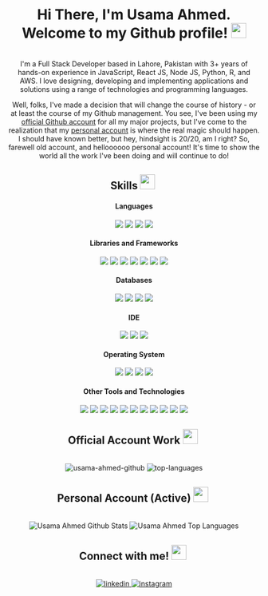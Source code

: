 <div align="center">
<h1> Hi There, I'm Usama Ahmed. Welcome to my Github profile! <img src="https://github.com/abdoachhoubi/abdoachhoubi/blob/main/gifs/Hi.gif" width="30"></h1>
</br>
I'm a Full Stack Developer based in Lahore, Pakistan with 3+ years of hands-on experience in JavaScript, React JS, Node JS, Python, R, and AWS. I love designing, developing and implementing applications and solutions using a range of technologies and programming languages.
<br />

Well, folks, I've made a decision that will change the course of history - or at least the course of my Github management. You see, I've been using my <a href="https://github.com/usamaahmed97">official Github account</a> for all my major projects, but I've come to the realization that my <a href="https://github.com/usamahmed97">personal account</a> is where the real magic should happen. I should have known better, but hey, hindsight is 20/20, am I right? So, farewell old account, and helloooooo personal account! It's time to show the world all the work I've been doing and will continue to do!

<div>

## Skills <img src="https://media.giphy.com/media/iY8CRBdQXODJSCERIr/giphy.gif" width="30px">&nbsp;

  <h4> Languages </h4>
<span>
  <img src="https://img.shields.io/badge/JavaScript-F7DF1E?style=for-the-badge&logo=javascript&logoColor=black">
  <img src="https://img.shields.io/badge/HTML5-E34F26?style=for-the-badge&logo=html5&logoColor=white">
  <img src="https://img.shields.io/badge/CSS3-1572B6?style=for-the-badge&logo=css3&logoColor=white">
  <img src="https://img.shields.io/badge/Python-F7DF1E?style=for-the-badge&logo=python&logoColor=black">
</span>

<h4> Libraries and Frameworks </h4>
<span>
  <img src="https://img.shields.io/badge/React-20232A?style=for-the-badge&logo=react&logoColor=61DAFB">
  <img src="https://img.shields.io/badge/Node-A020F0?style=for-the-badge&logo=javascript&logoColor=blue">
  <img src="https://img.shields.io/badge/Yarn-2C8EBB?style=for-the-badge&logo=yarn&logoColor=white">
  <img src="https://img.shields.io/badge/Tailwind-87CEEB?style=for-the-badge&logo=tailwind&logoColor=black">
  <img src="https://img.shields.io/badge/AntDesign-90EE90?style=for-the-badge&logo=antdesign&logoColor=red">
    <img src="https://img.shields.io/badge/MaterialUI-FFCCCB?style=for-the-badge&logo=materialui&logoColor=black">
  <img src="https://img.shields.io/badge/Bootstrap-563D7C?style=for-the-badge&logo=bootstrap&logoColor=white">
</span>

<h4> Databases </h4>
<span>
  <img src="https://img.shields.io/badge/MySQL-00000F?style=for-the-badge&logo=mysql&logoColor=white">
  <img src="https://img.shields.io/badge/postgresql-00000F?style=for-the-badge&logo=postgresql&logoColor=white">
  <img src="https://img.shields.io/badge/DynamoDB-07405E?style=for-the-badge&logo=dynamodb&logoColor=white">
  <img src="https://img.shields.io/badge/MongoDB-4EA94B?style=for-the-badge&logo=mongodb&logoColor=white">
</span>

<h4> IDE </h4>
<span>
<img src="https://img.shields.io/badge/Visual_Studio_Code-0078D4?style=for-the-badge&logo=visual%20studio%20code&logoColor=white">
<img src="https://img.shields.io/badge/Atom-00FF00?style=for-the-badge&logo=Atom&logoColor=white">
<img src="https://img.shields.io/badge/sublime_text-%23575757.svg?&style=for-the-badge&logo=sublime-text&logoColor=important">

<h4> Operating System </h4>
<span>
  <img src="https://img.shields.io/badge/Mac-000000?style=for-the-badge&logo=Apple&logoColor=white">
  <img src="https://img.shields.io/badge/Linux-FCC624?style=for-the-badge&logo=linux&logoColor=black">
  <img src="https://img.shields.io/badge/Ubuntu-E95420?style=for-the-badge&logo=ubuntu&logoColor=white">
  <img src="https://img.shields.io/badge/Windows-0078D6?style=for-the-badge&logo=windows&logoColor=white">
</span>

<h4> Other Tools and Technologies </h4>
<span>
  <img src="https://img.shields.io/badge/Git-F05032?style=for-the-badge&logo=git&logoColor=white">
  <img src="https://img.shields.io/badge/Postman-FF6C37?style=for-the-badge&logo=Postman&logoColor=white">
  <img src="https://img.shields.io/badge/swagger-F05032?style=for-the-badge&logo=swagger&logoColor=white">
  <img src="https://img.shields.io/badge/Xampp-F37623?style=for-the-badge&logo=xampp&logoColor=white">
  <img src="https://img.shields.io/badge/Shell_Script-121011?style=for-the-badge&logo=gnu-bash&logoColor=white">
  <img src="https://img.shields.io/badge/Git-F05032?style=for-the-badge&logo=git&logoColor=white">
  <img src="https://img.shields.io/badge/json-5E5C5C?style=for-the-badge&logo=json&logoColor=white">
  <img src="https://img.shields.io/badge/jQuery-0769AD?style=for-the-badge&logo=jquery&logoColor=white">
  <img src="https://img.shields.io/badge/styled--components-DB7093?style=for-the-badge&logo=styled-components&logoColor=white">
  <img src="https://img.shields.io/badge/Font_Awesome-339AF0?style=for-the-badge&logo=fontawesome&logoColor=white">
  <img src="https://img.shields.io/badge/Redis-5E5C5C?style=for-the-badge&logo=redis&logoColor=white">
</span>
 
<br />

</div>

## Official Account Work <img src="https://media.giphy.com/media/iY8CRBdQXODJSCERIr/giphy.gif" width="30px">&nbsp;

</br>
<img align="top" src="https://github-readme-stats.vercel.app/api?username=usamaahmed97&include_all_commits=true&show_icons=true&line_height=30&title_color=CDB4DB&icon_color=CDB4DB&text_color=D3D3D3&bg_color=0A0A0A" alt="usama-ahmed-github">

<img align="top" src="https://github-readme-stats.vercel.app/api/top-langs/?username=usamaahmed97&layout=compact&theme=dark&bg_color=0A0A0A&line_height=30" alt="top-languages"/>

## Personal Account (Active) <img src="https://media.giphy.com/media/iY8CRBdQXODJSCERIr/giphy.gif" width="30px">&nbsp;

  </br>
<img align="top" src="https://github-readme-stats.vercel.app/api?username=usamahmed97&include_all_commits=true&count_private=true&show_icons=true&line_height=30&title_color=CDB4DB&icon_color=CDB4DB&text_color=D3D3D3&bg_color=0A0A0A" alt="Usama Ahmed Github Stats">
  
  <img align="top" src="https://github-readme-stats.vercel.app/api/top-langs/?username=usamahmed97&layout=compact&theme=dark&bg_color=0A0A0A" alt="Usama Ahmed Top Languages"/>

## Connect with me! <img src="https://media.giphy.com/media/iY8CRBdQXODJSCERIr/giphy.gif" width="30px">&nbsp;

</br>
<a href="https://linkedin.com/in/usamaahmed97" target="_blank">
<img src=https://img.shields.io/badge/linkedin-%2300acee.svg?color=405DE6&style=for-the-badge&logo=linkedin&logoColor=white alt=linkedin style="margin-bottom: 5px;" />
</a>
<a href="https://instagram.com/usamaahmed97" target="_blank">
<img src=https://img.shields.io/badge/instagram-%ff5851db.svg?color=C13584&style=for-the-badge&logo=instagram&logoColor=white alt=instagram style="margin-bottom: 5px;" />
</a>

 </div>
  </div>
  </div>
  </div>
